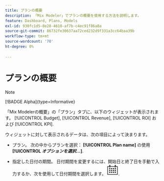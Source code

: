 ```yaml
---
title: プランの概要
description: 「Mix Modeler」でプランの概要を使用する方法を説明します。
feature: Dashboard, Plans, Models
exl-id: 930fc1d5-8e28-4610-af7b-c4ec91f86a8a
source-git-commit: 86732fe30637aa72ced232d9f331a3cc64baa39b
workflow-type: tm+mt
source-wordcount: '70'
ht-degree: 0%

---
```


# プランの概要

>[!NOTE]
>
>[!BADGE Alpha]{type=Informative}


「Mix Modelerの概要」の「プラン」タブに、以下のウィジェットが表示されます。 [!UICONTROL Budget], [!UICONTROL Revenue], [!UICONTROL ROI] および [!UICONTROL KPI].

ウィジェットに対して表示されるデータは、次の項目によって決まります。

* プラン。 次の中からプランを選択： **[!UICONTROL Plan name]** の使用 **[!UICONTROL _オプションを選択…_]**.

* 指定した日付の期間。 日付期間を変更するには、開始日と終了日を手動で入力するか、次を使用して日付期間を選択します。 ![カレンダー](../assets/icons/Calendar.svg).


